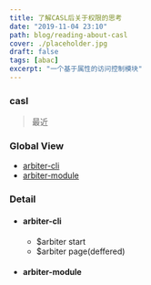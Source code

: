 ```yaml
---
title: 了解CASL后关于权限的思考
date: "2019-11-04 23:10"
path: blog/reading-about-casl
cover: ./placeholder.jpg
draft: false
tags: [abac]
excerpt: "一个基于属性的访问控制模块"
---
```


### casl
> 最近

### Global View
- [arbiter-cli](#arbiter-cli)
- [arbiter-module](arbiter-module)

### Detail
- #### arbiter-cli
  - $arbiter start
  - $arbiter page(deffered)

- #### arbiter-module